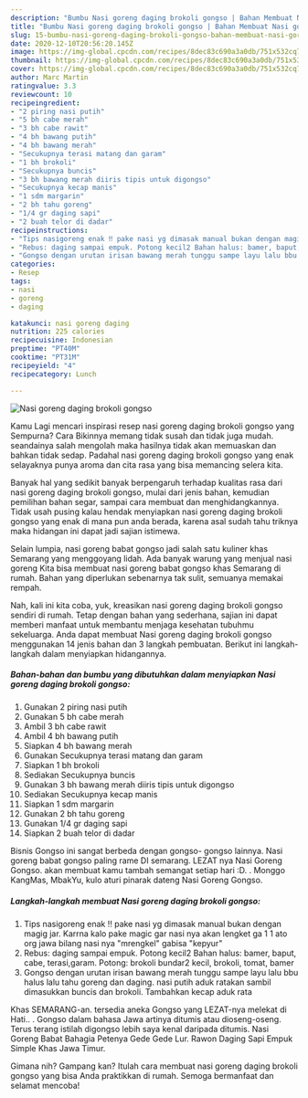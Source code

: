 ```yaml
---
description: "Bumbu Nasi goreng daging brokoli gongso | Bahan Membuat Nasi goreng daging brokoli gongso Yang Enak dan Simpel"
title: "Bumbu Nasi goreng daging brokoli gongso | Bahan Membuat Nasi goreng daging brokoli gongso Yang Enak dan Simpel"
slug: 15-bumbu-nasi-goreng-daging-brokoli-gongso-bahan-membuat-nasi-goreng-daging-brokoli-gongso-yang-enak-dan-simpel
date: 2020-12-10T20:56:20.145Z
image: https://img-global.cpcdn.com/recipes/8dec83c690a3a0db/751x532cq70/nasi-goreng-daging-brokoli-gongso-foto-resep-utama.jpg
thumbnail: https://img-global.cpcdn.com/recipes/8dec83c690a3a0db/751x532cq70/nasi-goreng-daging-brokoli-gongso-foto-resep-utama.jpg
cover: https://img-global.cpcdn.com/recipes/8dec83c690a3a0db/751x532cq70/nasi-goreng-daging-brokoli-gongso-foto-resep-utama.jpg
author: Marc Martin
ratingvalue: 3.3
reviewcount: 10
recipeingredient:
- "2 piring nasi putih"
- "5 bh cabe merah"
- "3 bh cabe rawit"
- "4 bh bawang putih"
- "4 bh bawang merah"
- "Secukupnya terasi matang dan garam"
- "1 bh brokoli"
- "Secukupnya buncis"
- "3 bh bawang merah diiris tipis untuk digongso"
- "Secukupnya kecap manis"
- "1 sdm margarin"
- "2 bh tahu goreng"
- "1/4 gr daging sapi"
- "2 buah telor di dadar"
recipeinstructions:
- "Tips nasigoreng enak ‼️ pake nasi yg dimasak manual bukan dengan magig jar. Karrna kalo pake magic gar nasi nya akan lengket ga 1 1 ato org jawa bilang nasi nya &#34;mrengkel&#34; gabisa &#34;kepyur&#34;"
- "Rebus: daging sampai empuk. Potong kecil2 Bahan halus: bamer, baput, cabe, terasi,garam. Potong: brokoli bundar2 kecil, brokoli, tomat, bamer"
- "Gongso dengan urutan irisan bawang merah tunggu sampe layu lalu bbu halus lalu tahu goreng dan daging. nasi putih aduk ratakan sambil dimasukkan buncis dan brokoli. Tambahkan kecap aduk rata"
categories:
- Resep
tags:
- nasi
- goreng
- daging

katakunci: nasi goreng daging 
nutrition: 225 calories
recipecuisine: Indonesian
preptime: "PT40M"
cooktime: "PT31M"
recipeyield: "4"
recipecategory: Lunch

---
```



![Nasi goreng daging brokoli gongso](https://img-global.cpcdn.com/recipes/8dec83c690a3a0db/751x532cq70/nasi-goreng-daging-brokoli-gongso-foto-resep-utama.jpg)

Kamu Lagi mencari inspirasi resep nasi goreng daging brokoli gongso yang Sempurna? Cara Bikinnya memang tidak susah dan tidak juga mudah. seandainya salah mengolah maka hasilnya tidak akan memuaskan dan bahkan tidak sedap. Padahal nasi goreng daging brokoli gongso yang enak selayaknya punya aroma dan cita rasa yang bisa memancing selera kita.

Banyak hal yang sedikit banyak berpengaruh terhadap kualitas rasa dari nasi goreng daging brokoli gongso, mulai dari jenis bahan, kemudian pemilihan bahan segar, sampai cara membuat dan menghidangkannya. Tidak usah pusing kalau hendak menyiapkan nasi goreng daging brokoli gongso yang enak di mana pun anda berada, karena asal sudah tahu triknya maka hidangan ini dapat jadi sajian istimewa.

Selain lumpia, nasi goreng babat gongso jadi salah satu kuliner khas Semarang yang menggoyang lidah. Ada banyak warung yang menjual nasi goreng Kita bisa membuat nasi goreng babat gongso khas Semarang di rumah. Bahan yang diperlukan sebenarnya tak sulit, semuanya memakai rempah.


Nah, kali ini kita coba, yuk, kreasikan nasi goreng daging brokoli gongso sendiri di rumah. Tetap dengan bahan yang sederhana, sajian ini dapat memberi manfaat untuk membantu menjaga kesehatan tubuhmu sekeluarga. Anda dapat membuat Nasi goreng daging brokoli gongso menggunakan 14 jenis bahan dan 3 langkah pembuatan. Berikut ini langkah-langkah dalam menyiapkan hidangannya.

<!--inarticleads1-->

##### Bahan-bahan dan bumbu yang dibutuhkan dalam menyiapkan Nasi goreng daging brokoli gongso:

1. Gunakan 2 piring nasi putih
1. Gunakan 5 bh cabe merah
1. Ambil 3 bh cabe rawit
1. Ambil 4 bh bawang putih
1. Siapkan 4 bh bawang merah
1. Gunakan Secukupnya terasi matang dan garam
1. Siapkan 1 bh brokoli
1. Sediakan Secukupnya buncis
1. Gunakan 3 bh bawang merah diiris tipis untuk digongso
1. Sediakan Secukupnya kecap manis
1. Siapkan 1 sdm margarin
1. Gunakan 2 bh tahu goreng
1. Gunakan 1/4 gr daging sapi
1. Siapkan 2 buah telor di dadar


Bisnis Gongso ini sangat berbeda dengan gongso- gongso lainnya. Nasi goreng babat gongso paling rame DI semarang. LEZAT nya Nasi Goreng Gongso. akan membuat kamu tambah semangat setiap hari :D. . Monggo KangMas, MbakYu, kulo aturi pinarak dateng Nasi Goreng Gongso. 

<!--inarticleads2-->

##### Langkah-langkah membuat Nasi goreng daging brokoli gongso:

1. Tips nasigoreng enak ‼️ pake nasi yg dimasak manual bukan dengan magig jar. Karrna kalo pake magic gar nasi nya akan lengket ga 1 1 ato org jawa bilang nasi nya &#34;mrengkel&#34; gabisa &#34;kepyur&#34;
1. Rebus: daging sampai empuk. Potong kecil2 Bahan halus: bamer, baput, cabe, terasi,garam. Potong: brokoli bundar2 kecil, brokoli, tomat, bamer
1. Gongso dengan urutan irisan bawang merah tunggu sampe layu lalu bbu halus lalu tahu goreng dan daging. nasi putih aduk ratakan sambil dimasukkan buncis dan brokoli. Tambahkan kecap aduk rata


Khas SEMARANG-an. tersedia aneka Gongso yang LEZAT-nya melekat di Hati.. . Gongso dalam bahasa Jawa artinya ditumis atau dioseng-oseng. Terus terang istilah digongso lebih saya kenal daripada ditumis. Nasi Goreng Babat Bahagia Petenya Gede Gede Lur. Rawon Daging Sapi Empuk Simple Khas Jawa Timur. 

Gimana nih? Gampang kan? Itulah cara membuat nasi goreng daging brokoli gongso yang bisa Anda praktikkan di rumah. Semoga bermanfaat dan selamat mencoba!

